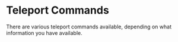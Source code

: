 # Teleport Commands

There are various teleport commands available, depending on what information you have available.
